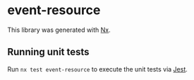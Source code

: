 # event-resource

This library was generated with [Nx](https://nx.dev).

## Running unit tests

Run `nx test event-resource` to execute the unit tests via [Jest](https://jestjs.io).
